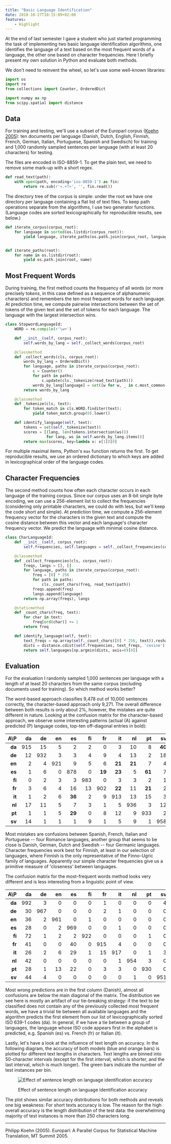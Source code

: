 ```yaml
---
title: "Basic Language Identification"
date: 2018-10-27T10:15:09+02:00
features:
    - Highlight
---
```


At the end of last semester I gave a student who just started programming the task of implementing two basic language identification algorithms, one identifies the language of a text based on the most frequent words of a language, the other one based on character frequencies. Here I briefly present my own solution in Python and evaluate both methods.

We don't need to reinvent the wheel, so let's use some well-known libraries:

```python
import os
import re
from collections import Counter, OrderedDict

import numpy as np
from scipy.spatial import distance
```

## Data

For training and testing, we'll use a subset of the Europarl corpus ([Koehn 2005](#koehn-2005)): ten documents per language (Danish, Dutch, English, Finnish, French, German, Italian, Portuguese, Spanish and Swedisch) for training and 1,000 randomly sampled sentences per language (with at least 20 characters) for testing.

The files are encoded in ISO-8859-1. To get the plain text, we need to remove some mark-up with a short regex.

```python
def read_text(path):
    with open(path, encoding='iso-8859-1') as fin:
        return re.sub(r'<.+?>', '', fin.read())
```
The directory tree of the corpus is simple: under the root we have one directory per language containing a flat list of text files. To keep path operations separate from the algorithms, I use two generator functions. (Language codes are sorted lexicographically for reproducible results, see below.)


```python
def iterate_corpus(corpus_root):
    for language in sorted(os.listdir(corpus_root)):
        yield language, iterate_paths(os.path.join(corpus_root, language))


def iterate_paths(root):
    for name in os.listdir(root):
        yield os.path.join(root, name)
```

## Most Frequent Words

During training, the first method counts the frequency of all words (or more precisely *tokens*, in this case defined as a sequence of alphanumeric characters) and remembers the ten most frequent words for each language. At prediction time, we compute pairwise intersections between the set of tokens of the given text and the set of tokens for each language. The language with the largest intersection wins.

```python
class StopwordLanguageId:
    WORD = re.compile(r'\w+')

    def __init__(self, corpus_root):
        self.words_by_lang = self._collect_words(corpus_root)

    @classmethod
    def _collect_words(cls, corpus_root):
        words_by_lang = OrderedDict()
        for language, paths in iterate_corpus(corpus_root):
            c = Counter()
            for path in paths:
                c.update(cls._tokenize(read_text(path)))
            words_by_lang[language] = set([w for w, _ in c.most_common(10)])
        return words_by_lang

    @classmethod
    def _tokenize(cls, text):
        for token_match in cls.WORD.finditer(text):
            yield token_match.group(0).lower()

    def identify_language(self, text):
        tokens = set(self._tokenize(text))
        scores = [(lang, len(tokens.intersection(ws)))
                  for lang, ws in self.words_by_lang.items()]
        return max(scores, key=lambda x: x[1])[0]
```
For multiple maximal items, Python's `max` function returns the first. To get reproducible results, we use an ordered dictionary to which keys are added in lexicographical order of the language codes.


## Character Frequencies

The second method counts how often each character occurs in each language of the training corpus. Since our corpus uses an 8-bit single byte encoding, we can use a 256-element list to collect the frequencies (considering only printable characters, we could do with less, but we'll keep the code short and simple). At prediction time, we compute a 256-element frequency vector for the characters in the given text and compute the cosine distance between this vector and each language's character frequency vector. We predict the language with minimal cosine distance.

```python
class CharLanguageId:
    def __init__(self, corpus_root):
        self.frequencies, self.languages = self._collect_frequencies(corpus_root)

    @classmethod
    def _collect_frequencies(cls, corpus_root):
        freqs, langs = [], []
        for language, paths in iterate_corpus(corpus_root):
            freq = [0] * 256
            for path in paths:
                cls._count_chars(freq, read_text(path))
            freqs.append(freq)
            langs.append(language)
        return np.array(freqs), langs

    @staticmethod
    def _count_chars(freq, text):
        for char in text:
            freq[ord(char)] += 1
        return freq

    def identify_language(self, text):
        text_freqs = np.array(self._count_chars([0] * 256, text)).reshape(1, -1)
        dists = distance.cdist(self.frequencies, text_freqs, 'cosine')
        return self.languages[np.argmin(dists, axis=0)[0]]
```


## Evaluation

For the evaluation I randomly sampled 1,000 sentences per language with a length of at least 20 characters from the same corpus (excluding documents used for training). So which method works better? 

The word-based approach classifies 9,478 out of 10,000 sentences correctly, the character-based approach only 9,271. The overall difference between both results is only about 2%, however, the mistakes are quite different in nature. Looking at the confusion matrix for the character-based approach, we observe some interesting patterns (actual (A) against predicted (P) language codes, top-ten off-diagonal entries in bold):

|A\P|da|de|en|es|fi|fr|it|nl|pt|sv|
|--:|----:|----:|----:|----:|----:|----:|----:|----:|----:|----:|
|**da**| 915 |  15 |   5 |   2 |   2 |   0 |   3 |  10 |   8 |  **40** |
|**de**|  12 | 932 |   3 |   3 |   4 |   9 |   4 |  13 |   2 |  18 |
|**en**|   2 |   4 | 921 |   9 |   5 |   6 |  **21** |  **21** |   7 |   4 |
|**es**|   1 |   6 |   0 | 878 |   0 |  **19** |  **23** |   5 |  **61** |   7 |
|**fi**|   0 |   2 |   3 |   3 | 983 |   0 |   3 |   3 |   2 |   1 |
|**fr**|   3 |   6 |   4 |  16 |  13 | 902 |  **22** |  11 |  **21** |   2 |
|**it**|   1 |   2 |   6 |  **36** |   2 |   9 | 913 |  13 |  15 |   3 |
|**nl**|  17 |  11 |   5 |   7 |   3 |   1 |   5 | 936 |   3 |  12 |
|**pt**|   1 |   1 |   5 |  **29** |   0 |   8 |  12 |   9 | 933 |   2 |
|**sv**|  14 |   1 |   1 |   1 |   9 |   1 |   5 |   9 |   1 | 958 |

Most mistakes are confusions between Spanish, French, Italian and Portuguese -- four Romance languages, another group that seems to be close is Danish, German, Dutch and Swedish -- four Germanic languages. Character frequencies work best for Finnish, at least in our selection of languages, where Finnish is the only representative of the Finno-Ugric family of languages. Apparently our simple character frequencies give us a primitive measure of 'closeness' between languages.

The confusion matrix for the most-frequent words method looks very different and is less interesting from a linguistic point of view.


|A\P|da|de|en|es|fi|fr|it|nl|pt|sv|
|--:|----:|----:|----:|----:|----:|----:|----:|----:|----:|----:|
|**da**| 992 |   3 |   0 |   0 |   0 |   1 |   0 |   0 |   0 |   4 |
|**de**|  30 | 967 |   0 |   0 |   0 |   2 |   1 |   0 |   0 |   0 |
|**en**|  36 |   2 | 961 |   0 |   1 |   0 |   0 |   0 |   0 |   0 |
|**es**|  28 |   0 |   2 | 969 |   0 |   0 |   1 |   0 |   0 |   0 |
|**fi**|  72 |   1 |   2 |   2 | 922 |   0 |   0 |   0 |   1 |   0 |
|**fr**|  41 |   0 |   0 |  40 |   0 | 915 |   4 |   0 |   0 |   0 |
|**it**|  26 |   2 |   6 |  29 |   1 |  15 | 917 |   0 |   1 |   3 |
|**nl**|  42 |   0 |   0 |   0 |   0 |   0 |   1 | 954 |   3 |   0 |
|**pt**|  28 |   1 |  13 |  22 |   0 |   3 |   3 |   0 | 930 |   0 |
|**sv**|  44 |   4 |   0 |   0 |   0 |   0 |   0 |   1 |   0 | 951 |

Most wrong predictions are in the first column (Danish), almost all confusions are below the main diagonal of the matrix. The distribution we see here is mostly an artifact of our tie-breaking strategy: if the text to be classified does not contain any of the previously collected most frequent words, we have a trivial tie between all available languages and the algorithm predicts the first element from our list of lexicographically sorted ISO 639-1 codes (da). In general, if we have a tie between a group of languages, the language whose ISO code appears first in the alphabet is predicted, e.g. Spanish (es) vs. French (fr) or Italian (it).

Lastly, let's have a look at the influence of text length on accuracy. In the following diagram, the accuracy of both models (blue and orange bars) is plotted for different text lengths in characters. Text lengths are binned into 50-character intervals (except for the first interval, which is shorter, and the last interval, which is much longer). The green bars indicate the number of test instances per bin.

<figure class="middle">
    <img src="/img/lang-id-length-effect.png"
         alt="Effect of sentence length on language identification accuracy"/> 
         <figcaption>
            <p>Effect of sentence length on language identification accuracy</p>
        </figcaption>
</figure>

The plot shows similar accuracy distributions for both methods and reveals one big weakness: For short texts accuracy is low. The reason for the high overall accuracy is the length distribution of the test data: the overwhelming majority of test instances is more than 250 characters long.

<hr>

<a name="koehn-2005"></a>Philipp Koehn (2005). Europarl: A Parallel Corpus for Statistical Machine Translation, MT Summit 2005.
